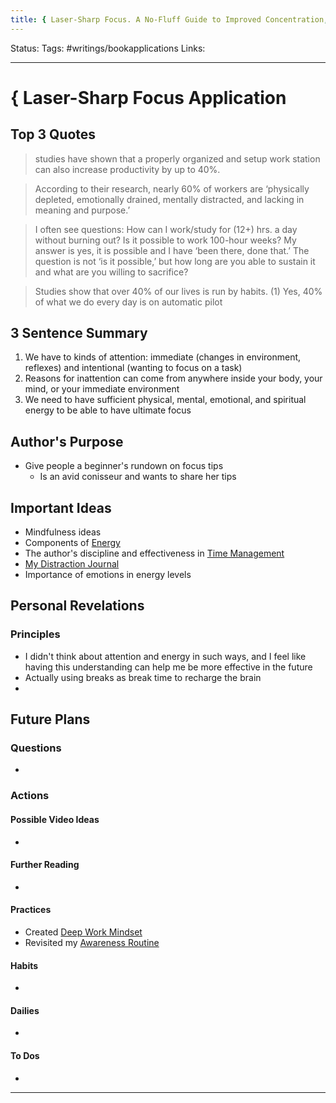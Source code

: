```yaml
---
title: { Laser-Sharp Focus. A No-Fluff Guide to Improved Concentration, Maximised Productivity and Fast-Track to Success Application
---
```

Status:
Tags: #writings/bookapplications
Links: 
___
# { Laser-Sharp Focus Application
## Top 3 Quotes
> studies have shown that a properly organized and setup work station can also increase productivity by up to 40%.

> According to their research, nearly 60% of workers are ‘physically depleted, emotionally drained, mentally distracted, and lacking in meaning and purpose.’

> I often see questions: How can I work/study for (12+) hrs. a day without burning out? Is it possible to work 100-hour weeks? My answer is yes, it is possible and I have ‘been there, done that.’ The question is not ‘is it possible,’ but how long are you able to sustain it and what are you willing to sacrifice?

> Studies show that over 40% of our lives is run by habits. (1) Yes, 40% of what we do every day is on automatic pilot
## 3 Sentence Summary
1. We have to kinds of attention: immediate (changes in environment, reflexes) and intentional (wanting to focus on a task)
2. Reasons for inattention can come from anywhere inside your body, your mind, or your immediate environment
3. We need to have sufficient physical, mental, emotional, and spiritual energy to be able to have ultimate focus
## Author's Purpose
- Give people a beginner's rundown on focus tips
	- Is an avid conisseur and wants to share her tips
## Important Ideas
- Mindfulness ideas
- Components of [Energy](out/energy.md)
- The author's discipline and effectiveness in [Time Management](out/time-management.md)
- [My Distraction Journal](out/my-distraction-journal.md)
- Importance of emotions in energy levels
## Personal Revelations
### Principles
- I didn't think about attention and energy in such ways, and I feel like having this understanding can help me be more effective in the future
- Actually using breaks as break time to recharge the brain
- 
## Future Plans
### Questions
- 
### Actions
#### Possible Video Ideas
- 
#### Further Reading
- 
#### Practices
- Created [Deep Work Mindset](out/deep-work-mindset.md)
- Revisited my [Awareness Routine](out/awareness-routine.md)
#### Habits
- 
#### Dailies
- 
#### To Dos
- 
___
